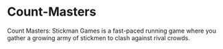 # Count-Masters
Count Masters: Stickman Games is a fast-paced running game where you gather a growing army of stickmen to clash against rival crowds.
